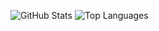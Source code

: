 ![GitHub Stats](https://github-readme-stats.vercel.app/api?username=scottg489&show_icons=true&line_height=40)
![Top Languages](https://github-readme-stats.vercel.app/api/top-langs/?username=scottg489)

